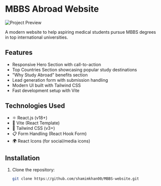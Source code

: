 # MBBS Abroad Website

![Project Preview](public/preview.png) <!-- Add a preview image if available -->

A modern website to help aspiring medical students pursue MBBS degrees in top international universities.

## Features

- Responsive Hero Section with call-to-action
- Top Countries Section showcasing popular study destinations
- "Why Study Abroad" benefits section
- Lead generation form with submission handling
- Modern UI built with Tailwind CSS
- Fast development setup with Vite

## Technologies Used

- ⚛️ React.js (v18+)
- 🚀 Vite (React Template)
- 🎨 Tailwind CSS (v3+)
- 📋 Form Handling (React Hook Form)
- 🌍 React Icons (for social/media icons)

## Installation

1. Clone the repository:
   ```bash
   git clone https://github.com/shamimkhan00/MBBS-website.git
